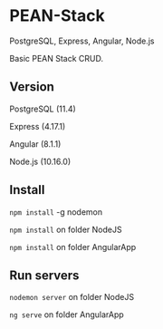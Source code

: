 # PEAN-Stack
PostgreSQL, Express, Angular, Node.js

Basic PEAN Stack CRUD.

## Version
PostgreSQL (11.4)

Express (4.17.1) 

Angular (8.1.1)

Node.js (10.16.0)

## Install
`npm install` -g nodemon

`npm install` on folder NodeJS

`npm install` on folder AngularApp

##  Run servers
`nodemon server` on folder NodeJS

`ng serve` on folder AngularApp
